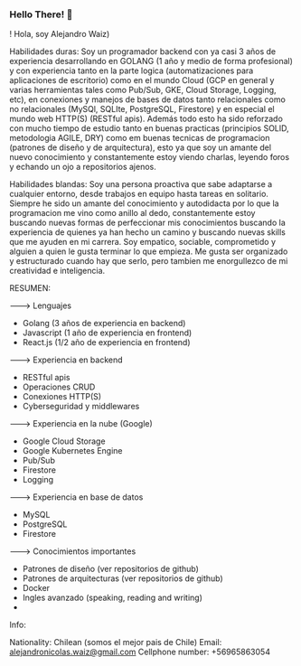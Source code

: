### Hello There! 👋

! Hola, soy Alejandro Waiz)

Habilidades duras: Soy un programador backend con ya casi 3 años de experiencia desarrollando en GOLANG (1 año y medio de forma profesional) y con experiencia tanto en la parte logica (automatizaciones para aplicaciones de escritorio) como en el mundo Cloud (GCP en general y varias herramientas tales como Pub/Sub, GKE, Cloud Storage, Logging, etc), en conexiones y manejos de bases de datos tanto relacionales como no relacionales (MySQl, SQLIte, PostgreSQL, Firestore) y en especial el mundo web HTTP(S) (RESTful apis). Además todo esto ha sido reforzado con mucho tiempo de estudio tanto en buenas practicas (principios SOLID, metodologia AGILE, DRY) como em buenas tecnicas de programacion (patrones de diseño y de arquitectura), esto ya que soy un amante del nuevo conocimiento y constantemente estoy viendo charlas, leyendo foros y echando un ojo a repositorios ajenos. 

Habilidades blandas: Soy una persona proactiva que sabe adaptarse a cualquier entorno, desde trabajos en equipo hasta tareas en solitario. Siempre he sido un amante del conocimiento y autodidacta por lo que la programacion me vino como anillo al dedo, constantemente estoy buscando nuevas formas de perfeccionar mis conocimientos buscando la experiencia de quienes ya han hecho un camino y buscando nuevas skills que me ayuden en mi carrera. Soy empatico, sociable, comprometido y alguien a quien le gusta terminar lo que empieza. Me gusta ser organizado y estructurado cuando hay que serlo, pero tambien me enorgullezco de mi creatividad e inteligencia. 


RESUMEN:

---> Lenguajes
- Golang (3 años de experiencia en backend)
- Javascript (1 año de experiencia en frontend)
- React.js (1/2 año de experiencia en frontend)

---> Experiencia en backend
- RESTful apis 
- Operaciones CRUD
- Conexiones HTTP(S)
- Cyberseguridad y middlewares

---> Experiencia en la nube (Google)
- Google Cloud Storage
- Google Kubernetes Engine
- Pub/Sub
- Firestore 
- Logging

---> Experiencia en base de datos
- MySQL
- PostgreSQL
- Firestore

---> Conocimientos importantes
- Patrones de diseño (ver repositorios de github)
- Patrones de arquitecturas (ver repositorios de github)
- Docker 
- Ingles avanzado (speaking, reading and writing)
- 




Info:

Nationality: Chilean (somos el mejor pais de Chile)
Email: alejandronicolas.waiz@gmail.com
Cellphone number: +56965863054


<!--
**AlejandroWaiz/AlejandroWaiz** is a ✨ _special_ ✨ repository because its `README.md` (this file) appears on your GitHub profile.

Here are some ideas to get you started:

- 🔭 I’m currently working on ...
- 🌱 I’m currently learning ...
- 👯 I’m looking to collaborate on ...
- 🤔 I’m looking for help with ...
- 💬 Ask me about ...
- 📫 How to reach me: ...
- 😄 Pronouns: ...
- ⚡ Fun fact: ...
-->
